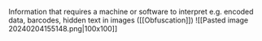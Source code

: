 Information that requires a machine or software to interpret
e.g. encoded data, barcodes, hidden text in images ([[Obfuscation]])
![[Pasted image 20240204155148.png|100x100]]